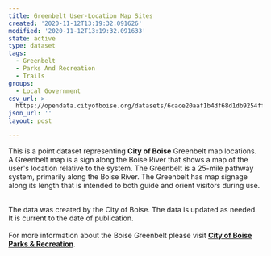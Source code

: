 ```yaml
---
title: Greenbelt User-Location Map Sites
created: '2020-11-12T13:19:32.091626'
modified: '2020-11-12T13:19:32.091633'
state: active
type: dataset
tags:
  - Greenbelt
  - Parks And Recreation
  - Trails
groups:
  - Local Government
csv_url: >-
  https://opendata.cityofboise.org/datasets/6cace20aaf1b4df68d1db9254ff4efd4_0.csv?outSR=%7B%22latestWkid%22%3A3857%2C%22wkid%22%3A102100%7D
json_url: ''
layout: post

---
```

This is a point dataset representing <b>City of Boise</b> Greenbelt map locations. A Greenbelt map is a sign along the Boise River that shows a map of the user's location relative to the system. The Greenbelt is a 25-mile pathway system, primarily along the Boise River.  The Greenbelt has map signage along its length that is intended to both guide and orient visitors during use. <div><br /></div><div>The data was created by the City of Boise. The data is updated as needed. It is current to the date of publication. </div><div><br /></div><div>For more information about the Boise Greenbelt please visit <a href='https://parks.cityofboise.org/parks-and-facilities/parks/greenbelt/' target='_blank'><b>City of Boise Parks &amp; Recreation</b></a>.</div>
